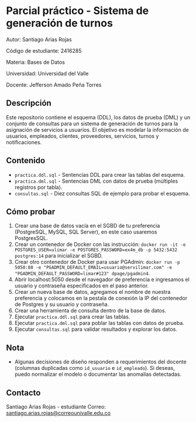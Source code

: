 # Parcial práctico - Sistema de generación de turnos

Autor: Santiago Arias Rojas

Código de estudiante: 2416285

Materia: Bases de Datos

Universidad: Universidad del Valle

Docente: Jefferson Amado Peña Torres

Descripción
-----------
Este repositorio contiene el esquema (DDL), los datos de prueba (DML) y un conjunto de consultas para un sistema de generación de turnos para la asignación de servicios a usuarios. El objetivo es modelar la información de usuarios, empleados, clientes, proveedores, servicios, turnos y notificaciones.

Contenido
---------
- `practica.ddl.sql` - Sentencias DDL para crear las tablas del esquema.
- `practica.dml.sql` - Sentencias DML con datos de prueba (múltiples registros por tabla).
- `consultas.sql` - Diez consultas SQL de ejemplo para probar el esquema.

Cómo probar
-----------
1. Crear una base de datos vacía en el SGBD de tu preferencia (PostgreSQL, MySQL, SQL Server), en este caso usaremos PostgresSQL.
2. Crear un contenedor de Docker con las instrucción: `docker run -it -e POSTGRES_USER=ulimar -e POSTGRES_PASSWORD=ex4m_db -p 5432:5432 postgres:14` para inicializar el SGBD.
3. Crear otro contenedor de Docker para usar PGAdmin: `docker run -p 5050:80 -e "PGADMIN_DEFAULT_EMAIL=usuario@servilimar.com" -e "PGADMIN_DEFAULT_PASSWORD=limar#123" dpage/pgadmin4`.
4. Abrir localhost:5050 desde el navegador de preferencia e ingresamos el usuario y contraseña especificados en el paso anterior.
5. Crear un nueva base de datos, agregamos el nombre de nuestra preferencia y colocamos en la pestala de conexión la IP del contenedor de Postgres y su usuario y contraseña.
6. Crear una herramienta de consulta dentro de la base de datos.
7. Ejecutar `practica.ddl.sql` para crear las tablas.
8. Ejecutar `practica.dml.sql` para poblar las tablas con datos de prueba.
9. Ejecutar `consultas.sql` para validar resultados y explorar los datos.

Nota
-----
- Algunas decisiones de diseño responden a requerimientos del docente (columnas duplicadas como `id_usuario` e `id_empleado`). Si deseas, puedo normalizar el modelo o documentar las anomalías detectadas.

Contacto
--------
Santiago Arias Rojas - estudiante
Correo: santiago.arias.rojas@correounivalle.edu.co
